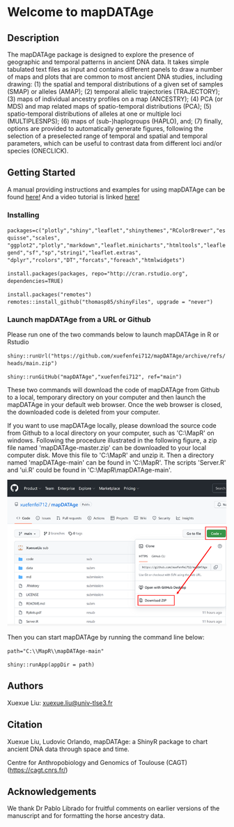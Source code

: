 # Welcome to mapDATAge

## Description

The mapDATAge package is designed to explore the presence of geographic and temporal patterns in ancient DNA data. It takes simple tabulated text files as input and contains different panels to draw a number of maps and plots that are common to most ancient DNA studies, including drawing: 
(1) the spatial and temporal distributions of a given set of samples (SMAP) or alleles (AMAP);
(2) temporal allelic trajectories (TRAJECTORY);
(3) maps of individual ancestry profiles on a map (ANCESTRY);
(4) PCA (or MDS) and map related maps of spatio-temporal distributions (PCA);
(5) spatio-temporal distributions of alleles at one or multiple loci (MULTIPLESNPS);
(6) maps of (sub-)haplogroups (HAPLO), and;
(7) finally, options are provided to automatically generate figures, following the selection of a preselected range of temporal and spatial and temporal parameters, which can be useful to contrast data from different loci and/or species (ONECLICK). 

## Getting Started
A manual providing instructions and examples for using mapDATAge can be found [here!](https://github.com/xuefenfei712/mapDATAge/blob/main/mapDATAgeInstructions.pdf)
And a video tutorial is linked [here!](https://youtu.be/YfKXreXNZ6Q)
### Installing

`packages=c("plotly","shiny","leaflet","shinythemes","RColorBrewer","esquisse","scales",
"ggplot2","plotly","markdown","leaflet.minicharts","htmltools","leaflegend","sf","sp","stringi","leaflet.extras",
"dplyr","rcolors","DT","forcats","foreach","htmlwidgets")`

`install.packages(packages, repo="http://cran.rstudio.org", dependencies=TRUE)`

`install.packages("remotes")
remotes::install_github("thomasp85/shinyFiles", upgrade = "never")`

### Launch mapDATAge from a URL or Github

Please run one of the two commands below to launch mapDATAge in R or Rstudio

`shiny::runUrl("https://github.com/xuefenfei712/mapDATAge/archive/refs/heads/main.zip")`


`shiny::runGitHub("mapDATAge","xuefenfei712", ref="main")`

These two commands will download the code of mapDATAge from Github to a local, temporary directory on your computer and then launch the mapDATAge in your default web browser. Once the web browser is closed, the downloaded code is deleted from your computer.

If you want to use mapDATAge locally, please download the source code from Github to a local directory on your computer, such as 'C:\\MapR' on windows. Following the procedure illustrated in the following figure, a zip file named 'mapDATAge-master.zip' can be downloaded to your local computer disk. Move this file to 'C:\\MapR' and unzip it. Then a directory named 'mapDATAge-main' can be found in 'C:\\MapR'. The scripts 'Server.R' and 'ui.R' could be found in 'C:\\MapR\\mapDATAge-main'. 

![image](https://github.com/xuefenfei712/mapDATAge/blob/main/mapdatege-download.png)

Then you can start mapDATAge by running the command line below:

`path="C:\\MapR\\mapDATAge-main"`


`shiny::runApp(appDir = path)`

## Authors

Xuexue Liu: xuexue.liu@univ-tlse3.fr

## Citation

Xuexue Liu, Ludovic Orlando, mapDATAge: a ShinyR package to chart ancient DNA data through space and time.

Centre for Anthropobiology and Genomics of Toulouse (CAGT) (https://cagt.cnrs.fr/)

## Acknowledgements

We thank Dr Pablo Librado for fruitful comments on earlier versions of the manuscript and for formatting the horse ancestry data.

